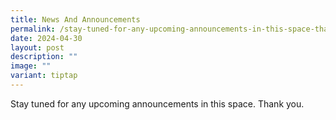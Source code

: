 ```yaml
---
title: News And Announcements
permalink: /stay-tuned-for-any-upcoming-announcements-in-this-space-thank-you/
date: 2024-04-30
layout: post
description: ""
image: ""
variant: tiptap
---
```

<p>Stay tuned for any upcoming announcements in this space. Thank you.</p>